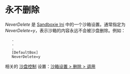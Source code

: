# 永不删除

_NeverDelete_ 是 [Sandboxie Ini](SandboxieIni.md) 中的一个沙箱设置。通常指定为 _NeverDelete=y_，表示沙箱的内容永远不会被沙盘删除。例如：

```
   .
   .
   .
   [DefaultBox]
   NeverDelete=y
```

相关的 [沙盘控制](SandboxieControl.md) 设置：[沙箱设置 > 删除 > 调用](DeleteSettings.md#invocation)